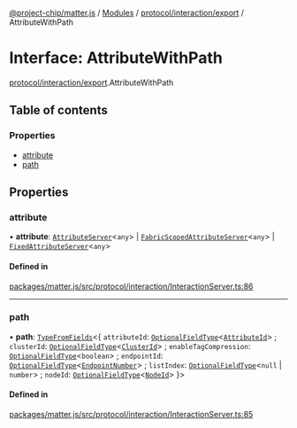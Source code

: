 [@project-chip/matter.js](../README.md) / [Modules](../modules.md) / [protocol/interaction/export](../modules/protocol_interaction_export.md) / AttributeWithPath

# Interface: AttributeWithPath

[protocol/interaction/export](../modules/protocol_interaction_export.md).AttributeWithPath

## Table of contents

### Properties

- [attribute](protocol_interaction_export.AttributeWithPath.md#attribute)
- [path](protocol_interaction_export.AttributeWithPath.md#path)

## Properties

### attribute

• **attribute**: [`AttributeServer`](../classes/cluster_export.AttributeServer.md)<`any`\> \| [`FabricScopedAttributeServer`](../classes/cluster_export.FabricScopedAttributeServer.md)<`any`\> \| [`FixedAttributeServer`](../classes/cluster_export.FixedAttributeServer.md)<`any`\>

#### Defined in

[packages/matter.js/src/protocol/interaction/InteractionServer.ts:86](https://github.com/project-chip/matter.js/blob/16d5b0d/packages/matter.js/src/protocol/interaction/InteractionServer.ts#L86)

___

### path

• **path**: [`TypeFromFields`](../modules/tlv_export.md#typefromfields)<{ `attributeId`: [`OptionalFieldType`](tlv_export.OptionalFieldType.md)<[`AttributeId`](../modules/datatype_export.md#attributeid)\> ; `clusterId`: [`OptionalFieldType`](tlv_export.OptionalFieldType.md)<[`ClusterId`](../modules/datatype_export.md#clusterid)\> ; `enableTagCompression`: [`OptionalFieldType`](tlv_export.OptionalFieldType.md)<`boolean`\> ; `endpointId`: [`OptionalFieldType`](tlv_export.OptionalFieldType.md)<[`EndpointNumber`](../modules/datatype_export.md#endpointnumber)\> ; `listIndex`: [`OptionalFieldType`](tlv_export.OptionalFieldType.md)<``null`` \| `number`\> ; `nodeId`: [`OptionalFieldType`](tlv_export.OptionalFieldType.md)<[`NodeId`](../modules/datatype_export.md#nodeid)\>  }\>

#### Defined in

[packages/matter.js/src/protocol/interaction/InteractionServer.ts:85](https://github.com/project-chip/matter.js/blob/16d5b0d/packages/matter.js/src/protocol/interaction/InteractionServer.ts#L85)
